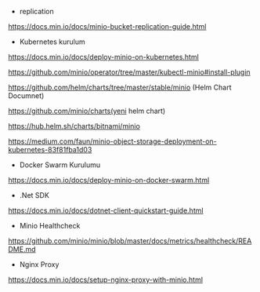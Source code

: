 

- replication

https://docs.min.io/docs/minio-bucket-replication-guide.html


- Kubernetes kurulum

https://docs.min.io/docs/deploy-minio-on-kubernetes.html

https://github.com/minio/operator/tree/master/kubectl-minio#install-plugin

https://github.com/helm/charts/tree/master/stable/minio (Helm Chart Documnet)

https://github.com/minio/charts(yeni helm chart)

https://hub.helm.sh/charts/bitnami/minio

https://medium.com/faun/minio-object-storage-deployment-on-kubernetes-83f81fba1d03

- Docker Swarm Kurulumu

https://docs.min.io/docs/deploy-minio-on-docker-swarm.html

- .Net SDK

https://docs.min.io/docs/dotnet-client-quickstart-guide.html


- Minio Healthcheck

https://github.com/minio/minio/blob/master/docs/metrics/healthcheck/README.md

- Nginx Proxy

https://docs.min.io/docs/setup-nginx-proxy-with-minio.html


